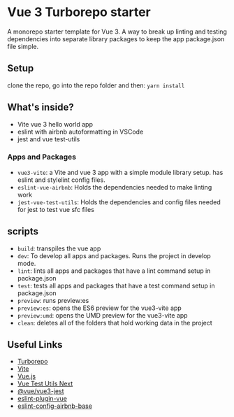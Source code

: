 # Vue 3 Turborepo starter

A monorepo starter template for Vue 3.  A way to break up linting and testing dependencies into separate library packages to keep the app package.json file simple.

## Setup

clone the repo, go into the repo folder and then: `yarn install`

## What's inside?

- Vite vue 3 hello world app
- eslint with airbnb autoformatting in VSCode
- jest and vue test-utils

### Apps and Packages

- `vue3-vite`: a Vite and vue 3 app with a simple module library setup.  has eslint and stylelint config files.
- `eslint-vue-airbnb`: Holds the dependencies needed to make linting work
- `jest-vue-test-utils`: Holds the dependencies and config files needed for jest to test vue sfc files

## scripts

- `build`: transpiles the vue app
- `dev`: To develop all apps and packages.  Runs the project in develop mode.
- `lint`: lints all apps and packages that have a lint command setup in package.json
- `test`: tests all apps and packages that have a test command setup in package.json
- `preview`: runs preview:es
- `preview:es`: opens the ES6 preview for the vue3-vite app
- `preview:umd`: opens the UMD preview for the vue3-vite app
- `clean`: deletes all of the folders that hold working data in the project

## Useful Links

- [Turborepo](https://turborepo.org/)
- [Vite](https://vitejs.dev/)
- [Vue.js](https://vuejs.org/)
- [Vue Test Utils Next](https://next.vue-test-utils.vuejs.org/)
- [@vue/vue3-jest](https://github.com/vuejs/vue-jest)
- [eslint-plugin-vue](https://eslint.vuejs.org/)
- [eslint-config-airbnb-base](https://www.npmjs.com/package/eslint-config-airbnb-base)

